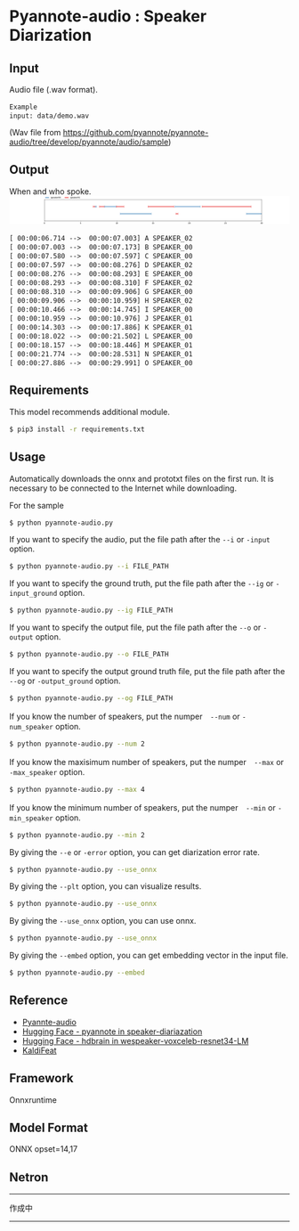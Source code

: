 # Pyannote-audio : Speaker Diarization

## Input

Audio file (.wav format).
```
Example
input: data/demo.wav
```
(Wav file from https://github.com/pyannote/pyannote-audio/tree/develop/pyannote/audio/sample)

## Output

When and who spoke.
![Output](output.png)

```
[ 00:00:06.714 -->  00:00:07.003] A SPEAKER_02
[ 00:00:07.003 -->  00:00:07.173] B SPEAKER_00
[ 00:00:07.580 -->  00:00:07.597] C SPEAKER_00
[ 00:00:07.597 -->  00:00:08.276] D SPEAKER_02
[ 00:00:08.276 -->  00:00:08.293] E SPEAKER_00
[ 00:00:08.293 -->  00:00:08.310] F SPEAKER_02
[ 00:00:08.310 -->  00:00:09.906] G SPEAKER_00
[ 00:00:09.906 -->  00:00:10.959] H SPEAKER_02
[ 00:00:10.466 -->  00:00:14.745] I SPEAKER_00
[ 00:00:10.959 -->  00:00:10.976] J SPEAKER_01
[ 00:00:14.303 -->  00:00:17.886] K SPEAKER_01
[ 00:00:18.022 -->  00:00:21.502] L SPEAKER_00
[ 00:00:18.157 -->  00:00:18.446] M SPEAKER_01
[ 00:00:21.774 -->  00:00:28.531] N SPEAKER_01
[ 00:00:27.886 -->  00:00:29.991] O SPEAKER_00
```

## Requirements

This model recommends additional module.
```bash
$ pip3 install -r requirements.txt
```

## Usage

Automatically downloads the onnx and prototxt files on the first run.
It is necessary to be connected to the Internet while downloading.

For the sample
```bash
$ python pyannote-audio.py
```

If you want to specify the audio, put the file path after the `--i` or `-input` option.

```bash
$ python pyannote-audio.py --i FILE_PATH
```

If you want to specify the ground truth, put the file path after the `--ig` or `-input_ground` option.

```bash
$ python pyannote-audio.py --ig FILE_PATH
```

If you want to specify the output file, put the file path after the `--o` or `-output` option.

```bash
$ python pyannote-audio.py --o FILE_PATH
```

If you want to specify the output ground truth file, put the file path after the `--og` or `-output_ground` option.

```bash
$ python pyannote-audio.py --og FILE_PATH
```

If you know the number of speakers, put the numper　`--num` or `-num_speaker` option.
```bash
$ python pyannote-audio.py --num 2
```

If you know the maxisimum number of speakers, put the numper　`--max` or `-max_speaker` option.
```bash
$ python pyannote-audio.py --max 4
```

If you know the minimum number of speakers, put the numper　`--min` or `-min_speaker` option.
```bash
$ python pyannote-audio.py --min 2
```

By giving the `--e` or `-error` option, you can get diarization error rate.
```bash
$ python pyannote-audio.py --use_onnx
```

By giving the `--plt` option, you can visualize results.
```bash
$ python pyannote-audio.py --use_onnx
```

By giving the `--use_onnx` option, you can use onnx.
```bash
$ python pyannote-audio.py --use_onnx
```

By giving the `--embed` option, you can get embedding vector in the input file.
```bash
$ python pyannote-audio.py --embed
```

## Reference

- [Pyannte-audio](https://github.com/pyannote/pyannote-audio)
- [Hugging Face - pyannote in speaker-diariazation](https://huggingface.co/pyannote/speaker-diarization-3.1)
- [Hugging Face - hdbrain in wespeaker-voxceleb-resnet34-LM](https://huggingface.co/hbredin/wespeaker-voxceleb-resnet34-LM/tree/main)
- [KaldiFeat](https://github.com/yuyq96/kaldifeat)

## Framework

Onnxruntime

## Model Format

ONNX opset=14,17

## Netron
***
作成中
***